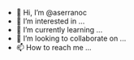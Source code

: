 - 👋 Hi, I’m @aserranoc
- 👀 I’m interested in ...
- 🌱 I’m currently learning ...
- 💞️ I’m looking to collaborate on ...
- 📫 How to reach me ...

<!---
aserranoc/aserranoc is a ✨ special ✨ repository because its `README.md` (this file) appears on your GitHub profile.
You can click the Preview link to take a look at your changes.
--->
